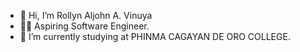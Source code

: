 - 👋 Hi, I’m Rollyn Aljohn A. Vinuya
- 👨‍💻 Aspiring Software Engineer. 
- 🌱 I’m currently studying at PHINMA CAGAYAN DE ORO COLLEGE. 
